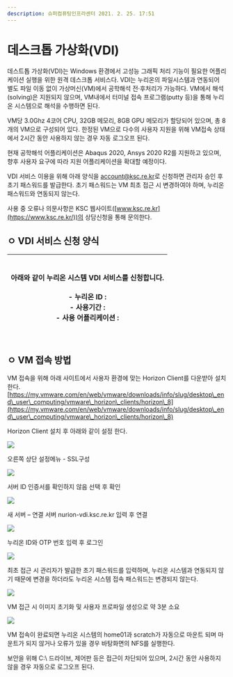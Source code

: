 ```yaml
---
description: 슈퍼컴퓨팅인프라센터 2021. 2. 25. 17:51
---
```


# 데스크톱 가상화(VDI)

데스트톱 가상화(VDI)는 Windows 환경에서 고성능 그래픽 처리 기능이 필요한 어플리케이션 실행을 위한 원격 데스크톱 서비스다. VDI는 누리온의 파일시스템과 연동되어 별도 파일 이동 없이 가상머신(VM)에서 공학해석 전·후처리가 가능하다. VM에서 해석(solving)은 지원되지 않으며, VM내에서 터미널 접속 프로그램(putty 등)을 통해 누리온 시스템으로 해석을 수행하면 된다.

VM당 3.0Ghz 4코어 CPU, 32GB 메모리, 8GB GPU 메모리가 할당되어 있으며, 총 8개의 VM으로 구성되어 있다. 한정된 VM으로 다수의 사용자 지원을 위해 VM접속 상태에서 2시간 동안 사용하지 않는 경우 자동 로그오프 된다.

현재 공학해석 어플리케이션은 Abaqus 2020, Ansys 2020 R2를 지원하고 있으며, 향후 사용자 요구에 따라 지원 어플리케이션을 확대할 예정이다.

VDI 서비스 이용을 위해 아래 양식을 [account@ksc.re.kr](http://account@ksc.re.kr/)로 신청하면 관리자 승인 후 초기 패스워드를 발급한다. 초기 패스워드는 VM 최초 접근 시 변경하여야 하며, 누리온 패스워드와 연동되지 않는다.

사용 중 오류나 의문사항은 KSC 웹사이트([www.ksc.re.kr](https://www.ksc.re.kr/))의 상담신청을 통해 문의한다.

## ㅇ VDI 서비스 신청 양식

| <p><br>아래와 같이 누리온 시스템 VDI 서비스를 신청합니다.<br><br>- 누리온 ID :<br>- 사용기간 :<br>- 사용 어플리케이션 :<br><br></p> |
| ------------------------------------------------------------------------------------------------ |

## ㅇ VM 접속 방법

VM 접속을 위해 아래 사이트에서 사용자 환경에 맞는 Horizon Client를 다운받아 설치한다.\
[https://my.vmware.com/en/web/vmware/downloads/info/slug/desktop\_end\_user\_computing/vmware\_horizon\_clients/horizon\_8](https://my.vmware.com/en/web/vmware/downloads/info/slug/desktop\_end\_user\_computing/vmware\_horizon\_clients/horizon\_8)

Horizon Client 설치 후 아래와 같이 설정 한다.

![](../../../.gitbook/assets/Az5A1wDFKBGS1kK.png)

오른쪽 상단 설정메뉴 - SSL구성

![](../../../.gitbook/assets/dQbuWinoNEP9mmX.png)

서버 ID 인증서를 확인하지 않음 선택 후 확인

![](../../../.gitbook/assets/iieFZ07QqV3gWJQ.png)

새 서버 – 연결 서버 nurion-vdi.ksc.re.kr 입력 후 연결

![](../../../.gitbook/assets/LJXkNgQ1sO1KN4q.png)

누리온 ID와 OTP 번호 입력 후 로그인

![](../../../.gitbook/assets/Q5rJf3yw2oceoLM.png)

최초 접근 시 관리자가 발급한 초기 패스워드를 입력하며, 누리온 시스템과 연동되지 않기 때문에 변경을 하더라도 누리온 시스템 접속 패스워드는 변경되지 않는다.

![](../../../.gitbook/assets/JLKUmCmYhIDmfYF.png)

VM 접근 시 이미지 초기화 및 사용자 프로파일 생성으로 약 3분 소요

![](../../../.gitbook/assets/gd9Yr0XoX0T177D.png)

VM 접속이 완료되면 누리온 시스템의 home01과 scratch가 자동으로 마운트 되며 마운트가 되지 않거나 오류가 있을 경우 바탕화면의 NFS를 실행한다.

보안을 위해 C:\ 드라이브, 제어판 등은 접근이 차단되어 있으며, 2시간 동안 사용하지 않을 경우 자동으로 로그오프 된다.
